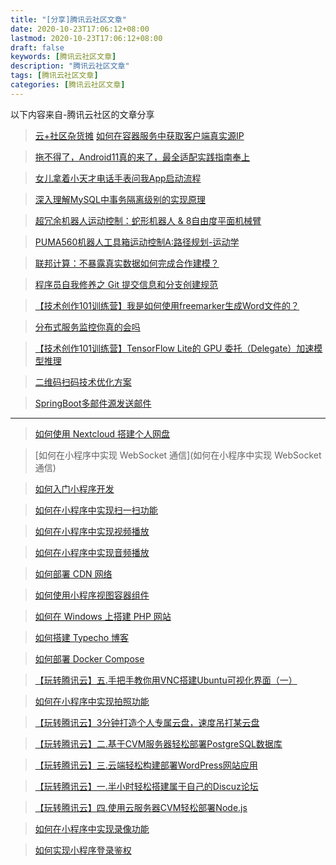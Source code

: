 ```yaml
---
title: "[分享]腾讯云社区文章"
date: 2020-10-23T17:06:12+08:00
lastmod: 2020-10-23T17:06:12+08:00
draft: false
keywords: [腾讯云社区文章]
description: "腾讯云社区文章"
tags: [腾讯云社区文章]
categories: [腾讯云社区文章]
---
```

以下内容来自-腾讯云社区的文章分享
> [云+社区杂货摊](https://cloud.tencent.com/developer/grocery-stall?invitedUid=7774809)
> [如何在容器服务中获取客户端真实源IP](https://cloud.tencent.com/developer/article/1721204?sharedUid=7774809)

> [拖不得了，Android11真的来了，最全适配实践指南奉上](https://cloud.tencent.com/developer/article/1706411?sharedUid=7774809)

> [女儿拿着小天才电话手表问我App启动流程](https://cloud.tencent.com/developer/article/1706416?sharedUid=7774809)

> [深入理解MySQL中事务隔离级别的实现原理](https://cloud.tencent.com/developer/article/1708499?sharedUid=7774809)

> [超冗余机器人运动控制：蛇形机器人 & 8自由度平面机械臂](https://cloud.tencent.com/developer/article/1705546?sharedUid=7774809)

> [PUMA560机器人工具箱运动控制A:路径规划-运动学](https://cloud.tencent.com/developer/article/1703835?sharedUid=7774809)

> [联邦计算：不暴露真实数据如何完成合作建模？](https://cloud.tencent.com/developer/article/1705516?sharedUid=7774809)

> [程序员自我修养之 Git 提交信息和分支创建规范](https://cloud.tencent.com/developer/article/1704407?sharedUid=7774809)

> [【技术创作101训练营】我是如何使用freemarker生成Word文件的？](https://cloud.tencent.com/developer/article/1700818?sharedUid=7774809)

> [分布式服务监控你真的会吗](https://cloud.tencent.com/developer/article/1703701?sharedUid=7774809)

> [【技术创作101训练营】TensorFlow Lite的 GPU 委托（Delegate）加速模型推理](https://cloud.tencent.com/developer/article/1703192?sharedUid=7774809)

> [二维码扫码技术优化方案](https://cloud.tencent.com/developer/article/1701704?sharedUid=7774809)


> [SpringBoot多邮件源发送邮件](https://cloud.tencent.com/developer/article/1700441?sharedUid=7774809)

----

> [如何使用 Nextcloud 搭建个人网盘](https://cloud.tencent.com/developer/article/1356789?sharedUid=7868241)

> [如何在小程序中实现 WebSocket 通信](如何在小程序中实现 WebSocket 通信)

> [如何入门小程序开发](https://cloud.tencent.com/developer/article/1360040?sharedUid=7868241)

> [如何在小程序中实现扫一扫功能](https://cloud.tencent.com/developer/article/1361813?sharedUid=7868241)

> [如何在小程序中实现视频播放](https://cloud.tencent.com/developer/article/1362525?sharedUid=7868241)

> [如何在小程序中实现音频播放](https://cloud.tencent.com/developer/article/1362479?sharedUid=7868241)

> [如何部署 CDN 网络](https://cloud.tencent.com/developer/article/1358553?sharedUid=7868241)

> [如何使用小程序视图容器组件](https://cloud.tencent.com/developer/article/1360803?sharedUid=7868241)

> [如何在 Windows 上搭建 PHP 网站](https://cloud.tencent.com/developer/article/1358163?sharedUid=7868241)

> [如何搭建 Typecho 博客](https://cloud.tencent.com/developer/article/1356132?sharedUid=7868241)

> [如何部署 Docker Compose](https://cloud.tencent.com/developer/article/1367665?sharedUid=7868241)

> [【玩转腾讯云】五.手把手教你用VNC搭建Ubuntu可视化界面（一）](https://cloud.tencent.com/developer/article/1609578?sharedUid=7868241)

> [如何在小程序中实现拍照功能](https://cloud.tencent.com/developer/article/1361745?sharedUid=7868241)

> [【玩转腾讯云】3分钟打造个人专属云盘，速度吊打某云盘](https://cloud.tencent.com/developer/article/1609648?sharedUid=7868241)

> [【玩转腾讯云】二.基于CVM服务器轻松部署PostgreSQL数据库](https://cloud.tencent.com/developer/article/1608479?sharedUid=7868241)

> [【玩转腾讯云】三.云端轻松构建部署WordPress网站应用](https://cloud.tencent.com/developer/article/1608906?sharedUid=7868241)

> [【玩转腾讯云】一.半小时轻松搭建属于自己的Discuz论坛](https://cloud.tencent.com/developer/article/1607564?sharedUid=7868241)

> [【玩转腾讯云】四.使用云服务器CVM轻松部署Node.js](https://cloud.tencent.com/developer/article/1609550?sharedUid=7868241)

> [如何在小程序中实现录像功能](https://cloud.tencent.com/developer/article/1361877?sharedUid=7868241)

> [如何实现小程序登录鉴权](https://cloud.tencent.com/developer/article/1360359?sharedUid=7868241)




